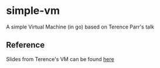 # simple-vm

A simple Virtual Machine (in go) based on Terence Parr's talk

## Reference

Slides from Terence's VM can be found [here](https://www.slideshare.net/parrt/how-to-build-a-virtual-machine)
